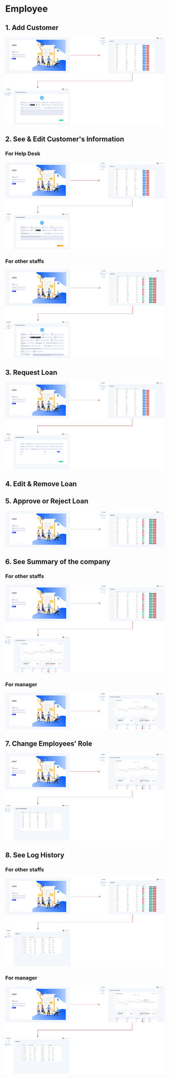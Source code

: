 # Employee

## 1. Add Customer

![Add Customer](<../../../../.gitbook/assets/image (4).png>)

## 2. See & Edit Customer's Information

### For Help Desk

![See & Edit Customer's Information flow for Help Desk](<../../../../.gitbook/assets/image (14).png>)

### For other staffs

![See Customer Information & Machine Learning Suggestion flow for other staffs](<../../../../.gitbook/assets/image (16).png>)

## 3. Request Loan

![Request Loan](<../../../../.gitbook/assets/image (15).png>)

## 4. Edit & Remove Loan

## 5. Approve or Reject Loan

![Approve or Reject Loan](<../../../../.gitbook/assets/image (7).png>)

## 6. See Summary of the company

### For other staffs

![See Summary of the company flow for other staffs](<../../../../.gitbook/assets/image (9).png>)

### For manager

![See Summary of the company flow for manager](<../../../../.gitbook/assets/image (3).png>)

## 7. Change Employees' Role

![Change Employees' Role](<../../../../.gitbook/assets/image (5).png>)

## 8. See Log History

### For other staffs

![See Log History flow for other staffs](<../../../../.gitbook/assets/image (10).png>)

### For manager

![See Log History flow for manager](<../../../../.gitbook/assets/image (11).png>)
